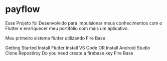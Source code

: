 # payflow

Esse Projeto foi Desenvolvido para impulsionar meus conhecimentos com o Flutter e enrriquecer meu portifólio com mais um aplicativo.

Meu primeiro sistema flutter utilizando Fire Base

Getting Started
Install Flutter
Install VS Code OR
Install Android Studio
Clone Repostiroy
Do you need create a firebase key Fire Base
